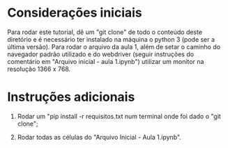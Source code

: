 # Considerações iniciais

Para rodar este tutorial, dê um "git clone" de todo o conteúdo deste diretório e é necessário ter instalado na máquina o python 3 (pode ser a última versão). Para rodar o arquivo da aula 1, além de setar o caminho do navegador padrão utilizado e do webdriver (seguir instruções do comentário em "Arquivo inicial - aula 1.ipynb") utilizar um monitor na resolução 1366 x 768.


# Instruções adicionais

1. Rodar um "pip install -r requisitos.txt num terminal onde foi dado o "git clone";

2. Rodar todas as células do "Arquivo Inicial - Aula 1.ipynb".
